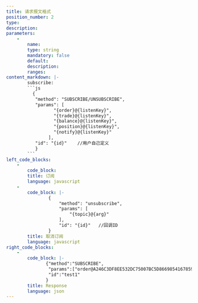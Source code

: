 ```yaml
---
title: 请求报文格式
position_number: 2
type:
description:
parameters:
    -
        name:
        type: string
        mandatory: false
        default:
        description:
        ranges:
content_markdown: |-
        subscribe:
        ```js
          {
           "method": "SUBSCRIBE/UNSUBSCRIBE",
           "params": [
                  "{order}@{listenKey}",
                  "{trade}@{listenKey}",
                  "{balance}@{listenKey}",
                  "{position}@{listenKey}",
                  "{notify}@{listenKey}"
                ],
           "id": "{id}"    //用户自己定义
           }
        ```
left_code_blocks:
    -
        code_block: 
        title: 订阅
        language: javascript
    -
        code_block: |-
                {
                    "method": "unsubscribe", 
                    "params": [
                        "{topic}@{arg}"
                    ], 
                    "id": "{id}"   //回调ID
                }
        title: 取消订阅
        language: javascript
right_code_blocks:
    -
        code_block: |-
               {"method":"SUBSCRIBE",
                "params":["order@A246C3DF8EE532DC75007BC5D86698541678596355681"],
                "id":"test1"
               }
        title: Response
        language: json
---
```

